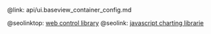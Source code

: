 @link: api/ui.baseview_container_config.md

@seolinktop: [web control library](https://webix.com)
@seolink: [javascript charting librarie](https://webix.com/widget/charts/)